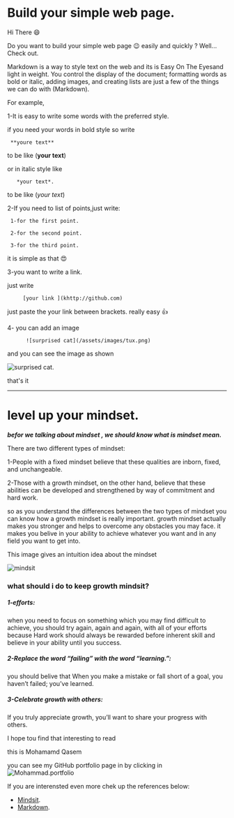 # Build your simple web page.



Hi There :smile:

Do you want to build your simple web page :wink: easily and quickly ?
Well... Check out.

Markdown is a way to style text on the web and its is Easy On The Eyesand light in weight. You control the display of the document; formatting words as bold or italic, adding images, and creating lists are just a few of the things we can do with (Markdown).

For example,

1-It is easy to write some words with the preferred style.

if you need your words in bold style so write 

     **youre text**
 to be like (**your text**)    

or in italic style like     
       
       *your text*.
       
 to be like (*your text*)  

2-If you need to list of points,just write:

     1-for the first point.
     
     2-for the second point.
     
     3-for the third point.
     
     
it is simple as that :heart_eyes:
     
3-you want to write a link.

just write 

         [your link ](khttp://github.com) 

just paste the your link between brackets. really easy :thumbsup: 

4- you can add an image 

          ![surprised cat](/assets/images/tux.png)
          
 and you can see the image as shown         
          

![surprised cat](https://static.toiimg.com/photo/msid-67586673/67586673.jpg?3918697).

that's it

----------------------------------------------------------------------------------------------------
 # level up your mindset.
 
 ***befor we talking about mindset , we should know what is mindset mean.***
 
 There are two different types of mindset:
 
 1-People with a fixed mindset believe that these qualities are inborn, fixed, and unchangeable.
 
 2-Those with a growth mindset, on the other hand, believe that these abilities can be developed and strengthened by way of commitment and hard work.
 
 so as you understand the differences between the two types of mindset you can know how a growth mindset is really important. growth mindset actually makes you stronger and   helps to overcome any obstacles you may face. it makes you belive in your ability to achieve whatever you want and in any field you want to get into.
 
 This image gives an intuition idea about the mindset
 
 ![mindsit](https://3kllhk1ibq34qk6sp3bhtox1-wpengine.netdna-ssl.com/wp-content/uploads/NewGrowthMindset2.png)
 
 ### what should i do to keep growth mindsit?
 
 ##### *1-efforts:*
 
 when you need to focus on something which you may find difficult to achieve, you should try again, again and again, with all of your efforts because Hard work should always be rewarded before inherent skill and believe in your ability until you success.
 
 ##### *2-Replace the word “failing” with the word “learning.”*:
 
 you should belive that When you make a mistake or fall short of a goal, you haven’t failed; you’ve learned.
 
 ##### *3-Celebrate growth with others*:
 
 If you truly appreciate growth, you’ll want to share your progress with others.
 
 I hope tou find that interesting to read 
 
 this is Mohamamd Qasem
 
 you can see my GitHub portfolio page in by clicking in ![Mohammad.portfolio](https://github.com/Mohammad-Qasem) 
 
 
 If you are interensted even more chek up the references below:
  * [Mindsit](https://www.atlassian.com/blog/inside-atlassian/growth-mindset).
  * [Markdown](https://docs.github.com/en/free-pro-team@latest/github/writing-on-github/basic-writing-and-formatting-syntax).

 
 
 




     
     



